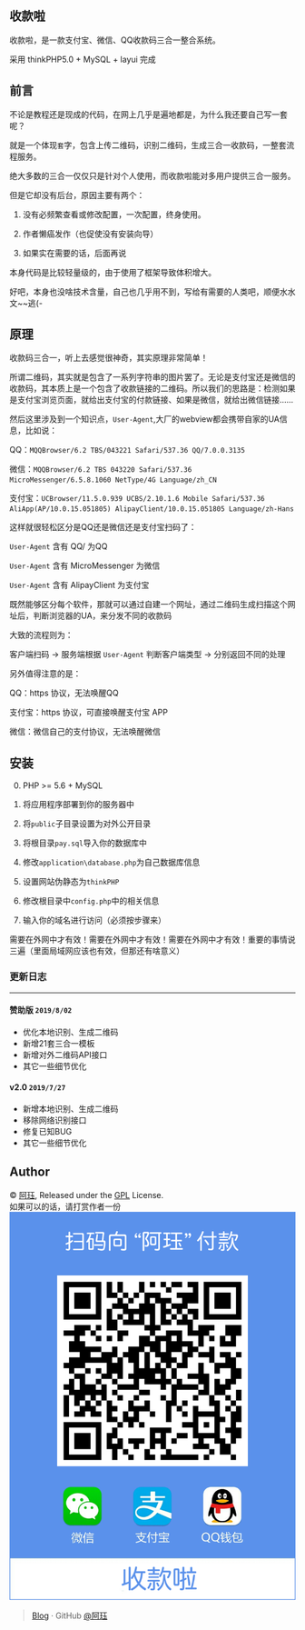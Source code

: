 ## 收款啦
收款啦，是一款支付宝、微信、QQ收款码三合一整合系统。

采用 thinkPHP5.0 + MySQL + layui  完成

## 前言
不论是教程还是现成的代码，在网上几乎是遍地都是，为什么我还要自己写一套呢？

就是一个体现`套`字，包含上传二维码，识别二维码，生成三合一收款码，一整套流程服务。

绝大多数的三合一仅仅只是针对个人使用，而收款啦能对多用户提供三合一服务。

但是它却没有后台，原因主要有两个：

  1. 没有必频繁查看或修改配置，一次配置，终身使用。
  
  2. 作者懒癌发作（也促使没有安装向导）
  
  0. 如果实在需要的话，后面再说
  
本身代码是比较轻量级的，由于使用了框架导致体积增大。

好吧，本身也没啥技术含量，自己也几乎用不到，写给有需要的人类吧，顺便水水文~~逃(-




## 原理
收款码三合一，听上去感觉很神奇，其实原理非常简单！

所谓二维码，其实就是包含了一系列字符串的图片罢了。无论是支付宝还是微信的收款码，其本质上是一个包含了收款链接的二维码。所以我们的思路是：检测如果是支付宝浏览页面，就给出支付宝的付款链接、如果是微信，就给出微信链接……

然后这里涉及到一个知识点，`User-Agent`,大厂的webview都会携带自家的UA信息，比如说：

QQ：`MQQBrowser/6.2 TBS/043221 Safari/537.36 QQ/7.0.0.3135`

微信：`MQQBrowser/6.2 TBS 043220 Safari/537.36 MicroMessenger/6.5.8.1060 NetType/4G Language/zh_CN`

支付宝：`UCBrowser/11.5.0.939 UCBS/2.10.1.6 Mobile Safari/537.36 AliApp(AP/10.0.15.051805) AlipayClient/10.0.15.051805 Language/zh-Hans`

这样就很轻松区分是QQ还是微信还是支付宝扫码了：

`User-Agent` 含有 QQ/ 为QQ

`User-Agent` 含有 MicroMessenger 为微信

`User-Agent` 含有 AlipayClient 为支付宝

既然能够区分每个软件，那就可以通过自建一个网址，通过二维码生成扫描这个网址后，判断浏览器的UA，来分发不同的收款码

大致的流程则为：

客户端扫码 -> 服务端根据 `User-Agent` 判断客户端类型 -> 分别返回不同的处理

另外值得注意的是：

QQ：https 协议，无法唤醒QQ

支付宝：https 协议，可直接唤醒支付宝 APP

微信：微信自己的支付协议，无法唤醒微信

## 安装
0. PHP >= 5.6  + MySQL

1. 将应用程序部署到你的服务器中

2. 将`public`子目录设置为对外公开目录

3. 将根目录`pay.sql`导入你的数据库中

4. 修改`application\database.php`为自己数据库信息

5. 设置网站伪静态为`thinkPHP`

6. 修改根目录中`config.php`中的相关信息

7. 输入你的域名进行访问（必须按步骤来）

需要在外网中才有效！需要在外网中才有效！需要在外网中才有效！重要的事情说三遍（里面局域网应该也有效，但那还有啥意义）

### 更新日志
-----
#### 赞助版 `2019/8/02`
- 优化本地识别、生成二维码
- 新增21套三合一模板
- 新增对外二维码API接口
- 其它一些细节优化

#### v2.0 `2019/7/27`
- 新增本地识别、生成二维码
- 移除网络识别接口
- 修复已知BUG
- 其它一些细节优化


## Author

© [阿珏](https://github.com/178146582), Released under the [GPL](./LICENSE) License.<br>
如果可以的话，请打赏作者一份
![mahua](public/static/images/dashang.png)
> [Blog](https://www.52ecy.cn) · GitHub [@阿珏](https://github.com/178146582)

